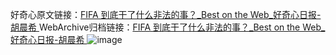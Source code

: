 好奇心原文链接：[FIFA 到底干了什么非法的事？_Best on the Web_好奇心日报-胡晨希 ](https://www.qdaily.com/articles/10168.html)
WebArchive归档链接：[FIFA 到底干了什么非法的事？_Best on the Web_好奇心日报-胡晨希 ](http://web.archive.org/web/20190623155746/https://www.qdaily.com/articles/10168.html)
![image](http://ww3.sinaimg.cn/large/007d5XDply1g3vvbtp1uoj30u02ae19o)